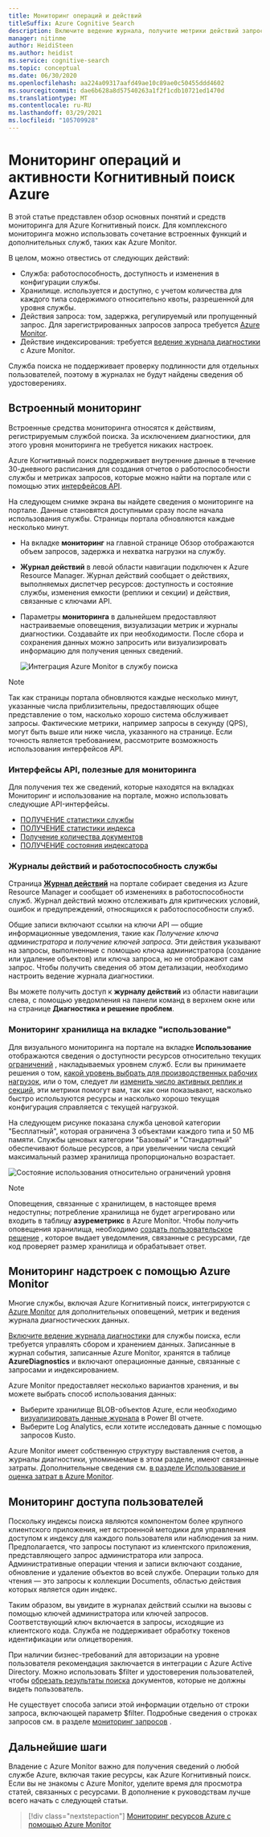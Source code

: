 ```yaml
---
title: Мониторинг операций и действий
titleSuffix: Azure Cognitive Search
description: Включите ведение журнала, получите метрики действий запросов, использование ресурсов и другие системные данные из службы Когнитивный поиск Azure.
manager: nitinme
author: HeidiSteen
ms.author: heidist
ms.service: cognitive-search
ms.topic: conceptual
ms.date: 06/30/2020
ms.openlocfilehash: aa224a09317aafd49ae10c89ae0c50455ddd4602
ms.sourcegitcommit: dae6b628a8d57540263a1f2f1cdb10721ed1470d
ms.translationtype: MT
ms.contentlocale: ru-RU
ms.lasthandoff: 03/29/2021
ms.locfileid: "105709928"
---
```

# <a name="monitor-operations-and-activity-of-azure-cognitive-search"></a>Мониторинг операций и активности Когнитивный поиск Azure

В этой статье представлен обзор основных понятий и средств мониторинга для Azure Когнитивный поиск. Для комплексного мониторинга можно использовать сочетание встроенных функций и дополнительных служб, таких как Azure Monitor.

В целом, можно отвестись от следующих действий:

* Служба: работоспособность, доступность и изменения в конфигурации службы.
* Хранилище. используется и доступно, с учетом количества для каждого типа содержимого относительно квоты, разрешенной для уровня службы.
* Действия запроса: том, задержка, регулируемый или пропущенный запрос. Для зарегистрированных запросов запроса требуется [Azure Monitor](#add-azure-monitor).
* Действие индексирования: требуется [ведение журнала диагностики](#add-azure-monitor) с Azure Monitor.

Служба поиска не поддерживает проверку подлинности для отдельных пользователей, поэтому в журналах не будут найдены сведения об удостоверениях.

## <a name="built-in-monitoring"></a>Встроенный мониторинг

Встроенные средства мониторинга относятся к действиям, регистрируемым службой поиска. За исключением диагностики, для этого уровня мониторинга не требуется никаких настроек.

Azure Когнитивный поиск поддерживает внутренние данные в течение 30-дневного расписания для создания отчетов о работоспособности службы и метриках запросов, которые можно найти на портале или с помощью этих [интерфейсов API](#monitoring-apis).

На следующем снимке экрана вы найдете сведения о мониторинге на портале. Данные становятся доступными сразу после начала использования службы. Страницы портала обновляются каждые несколько минут.

* На вкладке **мониторинг** на главной странице Обзор отображаются объем запросов, задержка и нехватка нагрузки на службу.
* **Журнал действий** в левой области навигации подключен к Azure Resource Manager. Журнал действий сообщает о действиях, выполняемых диспетчер ресурсов: доступность и состояние службы, изменения емкости (реплики и секции) и действия, связанные с ключами API.
* Параметры **мониторинга** в дальнейшем предоставляют настраиваемые оповещения, визуализации метрик и журналы диагностики. Создавайте их при необходимости. После сбора и сохранения данных можно запросить или визуализировать информацию для получения ценных сведений.

  ![Интеграция Azure Monitor в службу поиска](./media/search-monitor-usage/azure-monitor-search.png
 "Интеграция Azure Monitor в службу поиска")

> [!NOTE]
> Так как страницы портала обновляются каждые несколько минут, указанные числа приблизительны, предоставляющих общее представление о том, насколько хорошо система обслуживает запросы. Фактические метрики, например запросы в секунду (QPS), могут быть выше или ниже числа, указанного на странице. Если точность является требованием, рассмотрите возможность использования интерфейсов API.

<a name="monitoring-apis"> </a>

### <a name="apis-useful-for-monitoring"></a>Интерфейсы API, полезные для мониторинга

Для получения тех же сведений, которые находятся на вкладках Мониторинг и использование на портале, можно использовать следующие API-интерфейсы.

* [ПОЛУЧЕНИЕ статистики службы](/rest/api/searchservice/get-service-statistics)
* [ПОЛУЧЕНИЕ статистики индекса](/rest/api/searchservice/get-index-statistics)
* [Получение количества документов](/rest/api/searchservice/count-documents)
* [ПОЛУЧЕНИЕ состояния индексатора](/rest/api/searchservice/get-indexer-status)

### <a name="activity-logs-and-service-health"></a>Журналы действий и работоспособность службы

Страница [**Журнал действий**](../azure-monitor/essentials/activity-log.md#view-the-activity-log) на портале собирает сведения из Azure Resource Manager и сообщает об изменениях в работоспособности служб. Журнал действий можно отслеживать для критических условий, ошибок и предупреждений, относящихся к работоспособности служб.

Общие записи включают ссылки на ключи API — общие информационные уведомления, такие как *Получение ключа администратора* и *получение ключей запроса*. Эти действия указывают на запросы, выполненные с помощью ключа администратора (создание или удаление объектов) или ключа запроса, но не отображают сам запрос. Чтобы получить сведения об этом детализации, необходимо настроить ведение журнала диагностики.

Вы можете получить доступ к **журналу действий** из области навигации слева, с помощью уведомления на панели команд в верхнем окне или на странице **Диагностика и решение проблем**.

### <a name="monitor-storage-in-the-usage-tab"></a>Мониторинг хранилища на вкладке "использование"

Для визуального мониторинга на портале на вкладке **Использование** отображаются сведения о доступности ресурсов относительно текущих [ограничений](search-limits-quotas-capacity.md) , накладываемых уровнем служб. Если вы принимаете решения о том, [какой уровень выбрать для производственных рабочих нагрузок](search-sku-tier.md), или о том, следует ли [изменить число активных реплик и секций](search-capacity-planning.md), эти метрики помогут вам, так как они показывают, насколько быстро используются ресурсы и насколько хорошо текущая конфигурация справляется с текущей нагрузкой.

На следующем рисунке показана служба ценовой категории "Бесплатный", которая ограничена 3 объектами каждого типа и 50 МБ памяти. Службы ценовых категории "Базовый" и "Стандартный" обеспечивают больше ресурсов, а при увеличении числа секций максимальный размер хранилища пропорционально возрастает.

![Состояние использования относительно ограничений уровня](./media/search-monitor-usage/usage-tab.png
 "Состояние использования относительно ограничений уровня")

> [!NOTE]
> Оповещения, связанные с хранилищем, в настоящее время недоступны; потребление хранилища не будет агрегировано или входить в таблицу **азуреметрикс** в Azure Monitor. Чтобы получить оповещения хранилища, необходимо [создать пользовательское решение](../azure-monitor/insights/solutions.md) , которое выдает уведомления, связанные с ресурсами, где код проверяет размер хранилища и обрабатывает ответ.

<a name="add-azure-monitor"></a>

## <a name="add-on-monitoring-with-azure-monitor"></a>Мониторинг надстроек с помощью Azure Monitor

Многие службы, включая Azure Когнитивный поиск, интегрируются с [Azure Monitor](../azure-monitor/index.yml) для дополнительных оповещений, метрик и ведения журнала диагностических данных. 

[Включите ведение журнала диагностики](search-monitor-logs.md) для службы поиска, если требуется управлять сбором и хранением данных. Записанные в журнал события, записанные Azure Monitor, хранятся в таблице **AzureDiagnostics** и включают операционные данные, связанные с запросами и индексированием.

Azure Monitor предоставляет несколько вариантов хранения, и вы можете выбрать способ использования данных:

* Выберите хранилище BLOB-объектов Azure, если необходимо [визуализировать данные журнала](search-monitor-logs-powerbi.md) в Power BI отчете.
* Выберите Log Analytics, если хотите исследовать данные с помощью запросов Kusto.

Azure Monitor имеет собственную структуру выставления счетов, а журналы диагностики, упоминаемые в этом разделе, имеют связанные затраты. Дополнительные сведения см. [в разделе Использование и оценка затрат в Azure Monitor](../azure-monitor//usage-estimated-costs.md).

## <a name="monitor-user-access"></a>Мониторинг доступа пользователей

Поскольку индексы поиска являются компонентом более крупного клиентского приложения, нет встроенной методики для управления доступом к индексу для каждого пользователя или наблюдения за ним. Предполагается, что запросы поступают из клиентского приложения, представляющего запрос администратора или запроса. Административные операции чтения и записи включают создание, обновление и удаление объектов во всей службе. Операции только для чтения — это запросы к коллекции Documents, областью действия которых является один индекс. 

Таким образом, вы увидите в журналах действий ссылки на вызовы с помощью ключей администратора или ключей запросов. Соответствующий ключ включается в запросы, исходящие из клиентского кода. Служба не поддерживает обработку токенов идентификации или олицетворения.

При наличии бизнес-требований для авторизации на уровне пользователя рекомендация заключается в интеграции с Azure Active Directory. Можно использовать $filter и удостоверения пользователей, чтобы [обрезать результаты поиска](search-security-trimming-for-azure-search-with-aad.md) документов, которые не должны видеть пользователь. 

Не существует способа записи этой информации отдельно от строки запроса, включающей параметр $filter. Подробные сведения о строках запросов см. в разделе [мониторинг запросов](search-monitor-queries.md) .

## <a name="next-steps"></a>Дальнейшие шаги

Владение с Azure Monitor важно для получения сведений о любой службе Azure, включая такие ресурсы, как Azure Когнитивный поиск. Если вы не знакомы с Azure Monitor, уделите время для просмотра статей, связанных с ресурсами. В дополнение к руководствам лучше всего начать с следующей статьи.

> [!div class="nextstepaction"]
> [Мониторинг ресурсов Azure с помощью Azure Monitor](../azure-monitor/essentials/monitor-azure-resource.md)